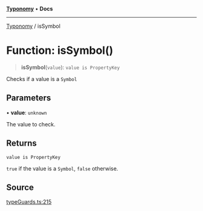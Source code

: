 [**Typonomy**](../README.md) • **Docs**

***

[Typonomy](../globals.md) / isSymbol

# Function: isSymbol()

> **isSymbol**(`value`): `value is PropertyKey`

Checks if a value is a `Symbol`

## Parameters

• **value**: `unknown`

The value to check.

## Returns

`value is PropertyKey`

`true` if the value is a `Symbol`, `false` otherwise.

## Source

[typeGuards.ts:215](https://github.com/softcraft-development/typonomy/blob/c5db2fa8cb85771ae57ef1e5ca7f405fc63a6f0d/src/typeGuards.ts#L215)
